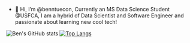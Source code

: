 - 👋 Hi, I’m @benntuecon, Currently an MS Data Science Student @USFCA, I am a hybrid of Data Scientist and Software Engineer and passionate about learning new cool tech!

![Ben's GitHub stats](https://github-readme-stats.vercel.app/api?username=benntuecon&show_icons=true&count_private=true&theme=radical)
[![Top Langs](https://github-readme-stats.vercel.app/api/top-langs/?username=benntuecon)](https://github.com/benntuecon/github_stats)
